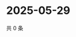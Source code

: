 # 2025-05-29

共 0 条

<!-- BEGIN ZHIHUQUESTIONS -->
<!-- 最后更新时间 Thu May 29 2025 03:09:40 GMT+0800 (China Standard Time) -->

<!-- END ZHIHUQUESTIONS -->
